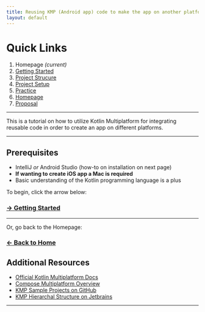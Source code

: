 ```yaml
---
title: Reusing KMP (Android app) code to make the app on another platform
layout: default
---
```


# Quick Links
1. Homepage *(current)*
2. [Getting Started](./gettingStarted.md)
3. [Project Strucure](./projectStructure.md)
4. [Project Setup](./setup.md)
5. [Practice](./practice.md)
6. [Homepage](./index.md)
7. [Proposal](./proposal.md)

---

This is a tutorial on how to utilize Kotlin Multiplatform for integrating reusable code in order to create an app on different platforms.

---

## Prerequisites

- IntelliJ *or* Android Studio (how-to on installation on next page)
- **If wanting to create iOS app a Mac is required**
- Basic understanding of the Kotlin programming language is a plus


To begin, click the arrow below:

### [-> Getting Started](./gettingStarted.md)

---

Or, go back to the Homepage:

### [<- Back to Home](./index.md)


## Additional Resources

- [Official Kotlin Multiplatform Docs](https://kotlinlang.org/docs/multiplatform.html)
- [Compose Multiplatform Overview](https://www.jetbrains.com/lp/compose-multiplatform/)
- [KMP Sample Projects on GitHub](https://github.com/Kotlin/multiplatform-samples)
- [KMP Hierarchal Structure on Jetbrains](https://www.jetbrains.com/help/kotlin-multiplatform-dev/multiplatform-hierarchy.html#default-hierarchy-template)

---